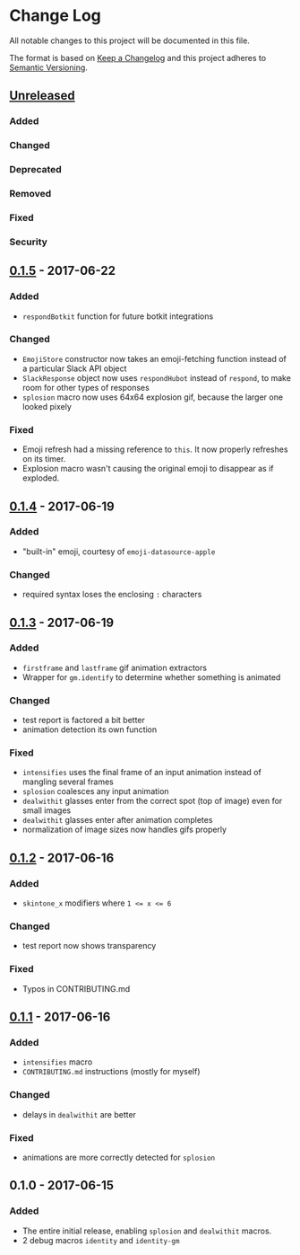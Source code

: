 # Change Log
All notable changes to this project will be documented in this file.

The format is based on [Keep a Changelog](http://keepachangelog.com/)
and this project adheres to [Semantic Versioning](http://semver.org/).

## [Unreleased]
### Added

### Changed

### Deprecated

### Removed

### Fixed

### Security


## [0.1.5] - 2017-06-22
### Added
- `respondBotkit` function for future botkit integrations

### Changed
- `EmojiStore` constructor now takes an emoji-fetching function instead of a particular Slack API object
- `SlackResponse` object now uses `respondHubot` instead of `respond`, to make room for other types of responses
- `splosion` macro now uses 64x64 explosion gif, because the larger one looked pixely

### Fixed
- Emoji refresh had a missing reference to `this`.  It now properly refreshes on its timer.
- Explosion macro wasn't causing the original emoji to disappear as if exploded.


## [0.1.4] - 2017-06-19
### Added
- "built-in" emoji, courtesy of `emoji-datasource-apple`

### Changed
- required syntax loses the enclosing `:` characters


## [0.1.3] - 2017-06-19
### Added
- `firstframe` and `lastframe` gif animation extractors
- Wrapper for `gm.identify` to determine whether something is animated

### Changed
- test report is factored a bit better
- animation detection its own function

### Fixed
- `intensifies` uses the final frame of an input animation instead of mangling several frames
- `splosion` coalesces any input animation
- `dealwithit` glasses enter from the correct spot (top of image) even for small images
- `dealwithit` glasses enter after animation completes
- normalization of image sizes now handles gifs properly


## [0.1.2] - 2017-06-16
### Added
- `skintone_x` modifiers where `1 <= x <= 6`

### Changed
- test report now shows transparency

### Fixed
- Typos in CONTRIBUTING.md


## [0.1.1] - 2017-06-16
### Added
- `intensifies` macro
- `CONTRIBUTING.md` instructions (mostly for myself)

### Changed
- delays in `dealwithit` are better

### Fixed
- animations are more correctly detected for `splosion`

## 0.1.0 - 2017-06-15
### Added
- The entire initial release, enabling `splosion` and `dealwithit` macros.
- 2 debug macros `identity` and `identity-gm`

[Unreleased]: https://github.com/ifreecarve/macramoji/compare/v0.1.5...HEAD
[0.1.5]: https://github.com/ifreecarve/macramoji/compare/v0.1.4...v0.1.5
[0.1.4]: https://github.com/ifreecarve/macramoji/compare/v0.1.3...v0.1.4
[0.1.3]: https://github.com/ifreecarve/macramoji/compare/v0.1.2...v0.1.3
[0.1.2]: https://github.com/ifreecarve/macramoji/compare/v0.1.1...v0.1.2
[0.1.1]: https://github.com/ifreecarve/macramoji/compare/v0.1.0...v0.1.1
